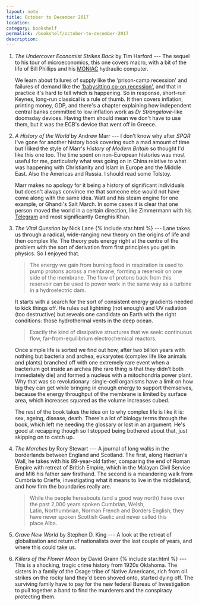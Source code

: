 ```yaml
---
layout: note
title: October to December 2017
location:
category: bookshelf
permalink: /bookshelf/october-to-december-2017
description:
---
```


1. _The Undercover Economist Strikes Back_ by Tim Harford --- The sequel to his
   tour of microeconomics, this one covers macro, with a bit of the life of Bill
   Phillips and his [MONIAC][moniac] hydraulic computer.

   We learn about failures of supply like the 'prison-camp recession' and
   failures of demand like the ['babysitting co-op recession'][br], and that in
   practice it's hard to tell which is happening. So in response, short-run
   Keynes, long-run classical is a rule of thumb. It then covers inflation,
   printing money, GDP, and there's a chapter explaining how independent central
   banks committed to low inflation work as _Dr Strangelove_-like doomsday
   devices. Having them should mean we don't have to use them, but it was the
   ECB's device that went off in Greece.

2. _A History of the World_ by Andrew Marr --- I don't know why after _SPQR_
   I've gone for another history book covering such a mad amount of time but I
   liked the style of Marr's _History of Modern Britain_ so thought I'd like
   this one too. The time spent on non-European histories was most useful for
   me, particularly what was going on in China relative to what was happening
   with Christianity and Islam in Europe and the Middle East. Also the Americas
   and Russia. I should read some Tolstoy.

   Marr makes no apology for it being a history of significant individuals but
   doesn't always convince me that someone else would not have come along with
   the same idea. Watt and his steam engine for one example, or Ghandi's Salt
   March. In some cases it is clear that one person moved the world in a certain
   direction, like Zimmermann with his [Telegram][tele] and most significantly
   Genghis Khan.

3. _The Vital Question_ by Nick Lane {% include star.html %} --- Lane takes us
   through a radical, wide-ranging new theory on the origins of life and then
   complex life. The theory puts energy right at the centre of the problem with
   the sort of derivation from first principles you get in physics. So I enjoyed
   that.

   > The energy we gain from burning food in respiration is used to pump protons
   across a membrane, forming a reservoir on one side of the membrane. The flow
   of protons back from this reservoir can be used to power work in the same way
   as a turbine in a hydroelectric dam.

   It starts with a search for the sort of consistent energy gradients needed to
   kick things off. He rules out lightning (not enough) and UV radiation (too
   destructive) but reveals one candidate on Earth with the right conditions:
   those hydrothermal vents in the deep ocean.

   > Exactly the kind of dissipative structures that we seek: continuous flow,
   far-from-equilibrium electrochemical reactors.

   Once simple life is sorted we find out how, after two billion years with
   nothing but bacteria and archea, eukaryotes (complex life like animals and
   plants) branched off with one extremely rare event when a bacterium got
   inside an archea (the rare thing is that they didn't both immediately die)
   and formed a nucleus with a mitochondria power plant. Why that was so
   revolutionary: single-cell organisms have a limit on how big they can get
   while bringing in enough energy to support themselves, because the energy
   throughput of the membrane is limited by surface area, which increases
   squared as the volume increases cubed.

   The rest of the book takes the idea on to why complex life is like it is:
   sex, ageing, disease, death. There's a lot of biology terms through the book,
   which left me needing the glossary or lost in an argument. He's good at
   recapping though so I stopped being bothered about that, just skipping on to
   catch up.


4. _The Marches_ by Rory Stewart --- A journal of long walks in the borderlands
   between England and Scotland. The first, along Hadrian's Wall, he takes with
   his 89-year-old father, comparing the end of Roman Empire with retreat of
   British Empire, which in the Malayan Civil Service and MI6 his father saw
   firsthand. The second is a meandering walk from Cumbria to Crieffe,
   investigating what it means to live in the middleland, and how firm the
   boundaries really are.

   > While the people hereabouts (and a good way north) have over the past
   > 2,000 years spoken Cumbrian, Welsh, Latin, Northumbrian, Norman French and
   > Borders English, they have never spoken Scottish Gaelic and never called
   > this place Alba.

5. _Grave New World_ by Stephen D. King ---  A look at the retreat of
   globalisation and return of nationalists over the last couple of years, and
   where this could take us.


6. _Killers of the Flower Moon_ by David Grann {% include star.html %} --- This
   is a shocking, tragic crime history from 1920s Oklahoma. The sisters in a
   family of the Osage tribe of Native Americans, rich from oil strikes on
   the rocky land they'd been shoved onto, started dying off. The surviving
   family have to pay for the new federal Bureau of Investigation to pull
   together a band to find the murderers and the conspiracy protecting them.

[tele]: https://en.wikipedia.org/wiki/Zimmermann_Telegram
[moniac]: https://en.wikipedia.org/wiki/MONIAC
[br]: https://en.wikipedia.org/wiki/Capitol_Hill_Babysitting_Co-op
